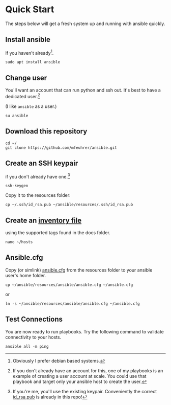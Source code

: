 # Quick Start

The steps below will get a fresh system up and running with ansible quickly.

## Install ansible 

If you haven't already[^1].

	sudo apt install ansible

## Change user

You'll want an account that can run python and ssh out. It's best to have a dedicated user.[^2]

(I like `ansible` as a user.)

	su ansible

## Download this repository

	cd ~/
	git clone https://github.com/mfeuhrer/ansible.git

## Create an SSH keypair 
if you don't already have one.[^3]

	ssh-keygen

 Copy it to the resources folder:

	cp ~/.ssh/id_rsa.pub ~/ansible/resources/.ssh/id_rsa.pub

## Create an [inventory file](inventory.md)
using the supported tags found in the docs folder.

	nano ~/hosts

## Ansible.cfg
Copy (or simlink) [ansible.cfg](ansible.cfg.md) from the resources folder to your ansible user's home folder.

	cp ~/ansible/resources/ansible/ansible.cfg ~/ansible.cfg

or

	ln -s ~/ansible/resources/ansible/ansible.cfg ~/ansible.cfg

## Test Connections

You are now ready to run playbooks. Try the following command to validate connectivity to your hosts.

	ansible all -m ping


[^1]: Obviously I prefer debian based systems. 

[^2]: If you don't already have an account for this, one of my playbooks is an example of creating a user account at scale. You could use that playbook and target only your ansible host to create the user.

[^3]: If you're me, you'll use the existing keypair. Conveniently the correct [id_rsa.pub](https://github.com/mfeuhrer/ansible/blob/main/resources/.ssh/id_rsa.pub) is already in this repo!